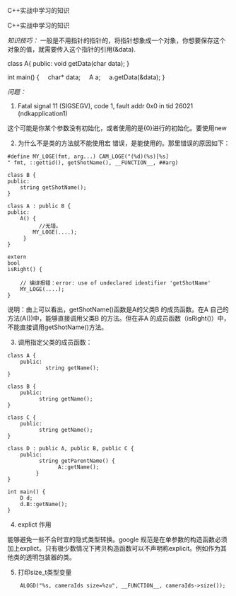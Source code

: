 C++实战中学习的知识

C++实战中学习的知识

*知识技巧：*
一般是不用指针的指针的，将指针想象成一个对象，你想要保存这个对象的值，就需要传入这个指针的引用(&data).

class A{
public:
void getData(char data);
}

int main() {
    char* data;
    A a;
    a.getData(&data);
}

*问题：*

1. Fatal signal 11 (SIGSEGV), code 1, fault addr 0x0 in tid 26021 (ndkapplication1)

这个可能是你某个参数没有初始化，或者使用的是{0}进行的初始化。要使用new

2. 为什么不是类的方法就不能使用宏
错误，是能使用的。那里错误的原因如下：
```
#define MY_LOGE(fmt, arg...) CAM_LOGE("(%d)(%s)[%s] " fmt, ::gettid(), getShotName(), __FUNCTION__, ##arg)

class B {
public:
    string getShotName();
}

class A : public B {
public:
    A() {
          //无错。
        MY_LOGE(....);
     }
}

extern
bool
isRight() {

    // 编译报错：error: use of undeclared identifier 'getShotName'
    MY_LOGE(....);
}
```
说明：由上可以看出，getShotName()函数是A的父类B 的成员函数。在A 自己的方法(A())中，能够直接调用父类B 的方法。但在非A 的成员函数（isRight()）中，不能直接调用getShotName()方法。

3. 调用指定父类的成员函数：
```
class A {
    public:
            string getName();
}

class B {
    public:
          string getName();
}

class C {
    public:
          string getName();
}

class D : public A, public B, public C {
    public:
          string getParentName() {
                A::getName();
         }
}

int main() {
    D d;
    d.B::getName();
}
```

4. explict 作用

能够避免一些不合时宜的隐式类型转换。google 规范是在单参数的构造函数必须加上explict。只有极少数情况下拷贝构造函数可以不声明称explicit。例如作为其他类的透明包装器的类。

5. 打印size_t类型变量

```
    ALOGD("%s, cameraIds size=%zu", __FUNCTION__, cameraIds->size());
```